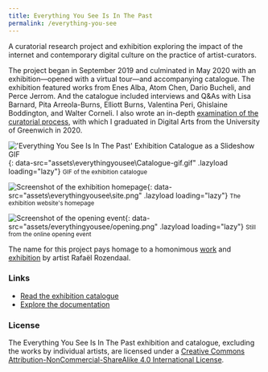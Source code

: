 ```yaml
---
title: Everything You See Is In The Past
permalink: /everything-you-see
---
```

A curatorial research project and exhibition exploring the impact of the internet and contemporary digital culture on the practice of artist-curators. 

The project began in September 2019 and culminated in May 2020 with an exhibition—opened with a virtual tour—and accompanying catalogue. The exhibition featured works from Enes Alba, Atom Chen, Dario Bucheli, and Perce Jerrom. And the catalogue included interviews and Q&As with Lisa Barnard, Pita Arreola-Burns, Elliott Burns, Valentina Peri, Ghislaine Boddington, and Walter Corneli. I also wrote an in-depth [examination of the curatorial process](https://www.are.na/francesco-imola-2o2ng4qooxm/eysiitp-project-portfolio-francesco-imola), with which I graduated in Digital Arts from the University of Greenwich in 2020.

!['Everything You See Is In The Past' Exhibition Catalogue as a Slideshow GIF](){: data-src="assets\everythingyousee\Catalogue-gif.gif" .lazyload loading="lazy"}
<small>GIF of the exhibition catalogue</small>

![Screenshot of the exhibition homepage](){: data-src="assets\everythingyousee\site.png" .lazyload loading="lazy"}
<small>The exhibition website's homepage</small>

![Screenshot of the opening event](){: data-src="assets/everythingyousee/opening.png" .lazyload loading="lazy"}
<small>Still from the online opening event</small>

The name for this project pays homage to a homonimous [work](http://www.everythingyouseeisinthepast.com/) and [exhibition](http://www.postmastersart.com/archive/rozendaal13/rozendaal13.html) by artist Rafaël Rozendaal.

### Links

* [Read the exhibition catalogue](https://arena-attachments.s3.amazonaws.com/7413063/c6f7ebaf91a84dd94ae368676d6010a2.pdf?1590356387)
* [Explore the documentation](https://www.are.na/francesco-imola-2o2ng4qooxm/eysiitp-project-portfolio-francesco-imola)

### License

The <span xmlns:dct="http://purl.org/dc/terms/" property="dct:title">Everything You See Is In The Past</span> exhibition and catalogue, excluding the works by individual artists, are licensed under a <a rel="license" href="http://creativecommons.org/licenses/by-nc-sa/4.0/">Creative Commons Attribution-NonCommercial-ShareAlike 4.0 International License</a>.
